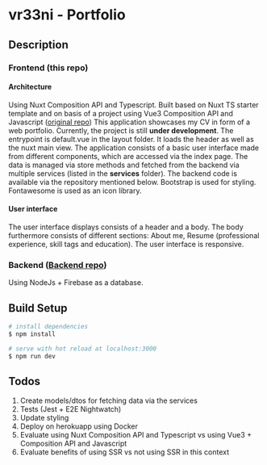 # vr33ni - Portfolio

## Description

### Frontend (this repo)

#### Architecture

Using Nuxt Composition API and Typescript. Built based on Nuxt TS starter template and on basis of a project using Vue3 Composition API and Javascript ([original repo](https://github.com/vr33ni/web-portfolio-frontend))
This application showcases my CV in form of a web portfolio. Currently, the project is still **under development**.
The entrypoint is default.vue in the layout folder. It loads the header as well as the nuxt main view.
The application consists of a basic user interface made from different components, which are accessed via the index page. The data is managed via store methods and fetched from the backend via multiple services (listed in the **services** folder).
The backend code is available via the repository mentioned below.
Bootstrap is used for styling.
Fontawesome is used as an icon library.

#### User interface

The user interface displays consists of a header and a body.
The body furthermore consists of different sections: About me, Resume (professional experience, skill tags and education).
The user interface is responsive.

### Backend ([Backend repo](https://github.com/vr33ni/web-portfolio-backend))

Using NodeJs + Firebase as a database.

## Build Setup

```bash
# install dependencies
$ npm install

# serve with hot reload at localhost:3000
$ npm run dev
```

## Todos

1. Create models/dtos for fetching data via the services
2. Tests (Jest + E2E Nightwatch)
3. Update styling
4. Deploy on herokuapp using Docker
5. Evaluate using Nuxt Composition API and Typescript vs using Vue3 + Composition API and Javascript
6. Evaluate benefits of using SSR vs not using SSR in this context
